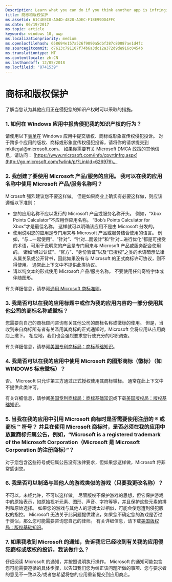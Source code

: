 ```yaml
---
Description: Learn what you can do if you think another app is infringing on your intellectual property rights.
title: 商标和版权保护
ms.assetid: 61C4EEC0-AD4D-4828-ADEC-F18E99DD4FFC
ms.date: 06/19/2017
ms.topic: article
keywords: windows 10, uwp
ms.localizationpriority: medium
ms.openlocfilehash: 658694e157a526f9090a5dbf387c80087ae1d4fc
ms.sourcegitcommit: d7613c791107f74b6a3dc12a372d9de916c0454b
ms.translationtype: MT
ms.contentlocale: zh-CN
ms.lasthandoff: 12/05/2018
ms.locfileid: "8741539"
---
```

# <a name="trademark-and-copyright-protection"></a>商标和版权保护


了解当您认为其他应用正在侵犯您的知识产权时可以采取的措施。

### <a name="1-how-may-i-report-an-infringement-of-my-intellectual-property-rights-within-a-windows-app"></a>1. 如何在 Windows 应用中报告侵犯我的知识产权的行为？


请使用以下[表单](http://go.microsoft.com/fwlink/p/?LinkId=273879)在 Windows 应用中提交版权、商标或形象宣传权侵犯投诉。 对于跨多个应用的版权、商标或形象宣传权侵犯投诉，请将你的请求提交到 mktlegal@microsoft.com。 如果你需要有关 Microsoft DMCA 政策的其他信息，请访问： [https://www.microsoft.com/info/cpyrtInfrg.aspx](http://go.microsoft.com/fwlink/p/?LinkId=626976)。

### <a name="2-i-created-my-app-to-work-with-a-microsoft-productservice-may-i-use-the-microsoft-productservice-name-in-the-name-of-my-app"></a>2. 我创建了要使用 Microsoft 产品/服务的应用。 我可以在我的应用名称中使用 Microsoft 产品/服务名称吗？


Microsoft 强烈建议您不要这样做。 但是如果商业上确实有必要这样做，则应该遵循以下准则：

-   您的应用名称不应以发行的 Microsoft 产品或服务名称开头。 例如，“Xbox Points Calculator”不应用作应用名称。 “Bob’s Points Calculator for Xbox”才是最佳名称。 这样就可以明确该应用不是由 Microsoft 分发的。
-   使用说明您的应用是专门用来与 Microsoft 产品或服务结合使用的语言。 例如，“与...一起使用”、“针对”、“针对...而设计”和“针对...进行优化”都是可接受的术语，可用于说明您的产品是专门用来与 Microsoft 产品或服务配合使用的。 诸如“经过认证”、“官方”、“身份验证”以及“已授权”之类的术语暗示法律从属关系或公开背书，因此如果没有与 Microsoft 的正式商标许可协议，则不得使用。 通常此上下文中不提供此类协议。
-   请以纯文本的形式使用 Microsoft 产品/服务名称。 不要使用任何奇特字体或伴随图形。

有关详细信息，请参阅[通用 Microsoft 商标准则](http://go.microsoft.com/fwlink/p/?LinkId=225434)。

### <a name="3-is-it-ok-if-i-use-the-trademarked-name-or-logo-of-another-company-in-the-title-of-my-app-or-as-part-of-the-content-of-my-app"></a>3. 我是否可以在我的应用标题中或作为我的应用内容的一部分使用其他公司的商标名称或徽标？


您需要向自己的商标顾问咨询有关其他公司的商标名称或徽标的使用。 但是，当收到来自商标所有者有关滥用其商标的正式通知时，Microsoft 会将应用从应用商店上撤下。 相应地，我们也会强烈要求您行使充分的尽职调查。

有关详细信息，请参阅[美国专利商标局：商标基础知识](http://go.microsoft.com/fwlink/p/?LinkId=225271)。

### <a name="4-may-i-use-microsofts-graphical-trademarks-logos-such-as-the-windows-flag-logo-in-my-app"></a>4. 我是否可以在我的应用中使用 Microsoft 的图形商标（徽标）（如 WINDOWS 标志徽标）？


否。 Microsoft 只允许第三方通过正式授权使用其商标徽标。 通常在此上下文中不提供此类许可。

有关详细信息，请参阅[美国专利商标局：商标基础知识](http://go.microsoft.com/fwlink/p/?LinkId=225271)或下载[美国版权局：版权基础知识](http://go.microsoft.com/fwlink/p/?LinkID=225273)。

### <a name="5-do-i-need-to-use-registered--or-trademark--symbols-when-i-refer-to-a-microsoft-trademark-in-my-app-and-must-i-when-using-a-microsoft-trademark-place-a-trademark-attribution-notice-in-my-app-for-example-microsoft-is-a-registered-trademark-of-the-microsoft-corporation"></a>5. 当我在我的应用中引用 Microsoft 商标时是否需要使用注册的 ® 或商标 ™ 符号？ 并且在使用 Microsoft 商标时，是否必须在我的应用中放置商标归属公告，例如，“Microsoft is a registered trademark of the Microsoft Corporation（Microsoft 是 Microsoft Corporation 的注册商标）”？


对于您包含这些符号或归属公告没有法律要求，但如果您这样做，Microsoft 将非常感谢您。

### <a name="6-is-it-ok-if-i-make-a-game-that-is-identical-to-someone-elses-game-as-long-as-i-change-the-name"></a>6. 我是否可以制造与其他人的游戏类似的游戏（只要我更改名称）？


不可以，未经允许，不可以这样做。 尽管版权不保护游戏的思想，但它保护游戏中的原始表示，如原始视听元素、图形、声音、字符等等，并且保护这些元素的排列和原始选择。 如果您的游戏与其他人的游戏太过相似，可能会使您遭到侵犯版权的指控。 Microsoft 无法关于此问题提供建议，如果您不确定您的游戏是否过于类似，那么您可能需要咨询您自己的律师。 有关详细信息，请下载[美国版权局：版权基础知识](http://go.microsoft.com/fwlink/p/?LinkID=225273)。

### <a name="7-what-should-i-do-if-i-get-a-notice-from-microsoft-telling-me-it-has-received-a-complaint-that-my-app-infringes-a-trademark-or-copyright"></a>7. 如果我收到 Microsoft 的通知，告诉我它已经收到有关我的应用侵犯商标或版权的投诉，我该做什么？


仔细阅读 Microsoft 的通知，并按照说明执行操作。 Microsoft 的通知可能包含您可能需要遵循的具体步骤，以告知我们您为纠正该问题所做的事项、您与要求者的意见不一致以及/或者您希望将您的应用重新提交到应用商店。

 

 





